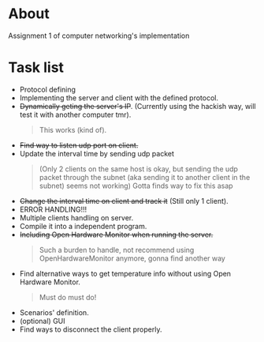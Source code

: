 


# About

Assignment 1 of computer networking's implementation

# Task list
- Protocol defining
- Implementing the server and client with the defined protocol.
- ~~Dynamically geting the server's IP~~. (Currently using the hackish way, will test it with another computer tmr).
    > This works (kind of).
- ~~Find way to listen udp port on client.~~
- Update the interval time by sending udp packet        
    >(Only 2 clients on the same host is okay, but sending the udp packet through the subnet (aka sending it to another client in the subnet) seems not working)
    > Gotta finds way to fix this asap
- ~~Change the interval time on client and track it~~ (Still only 1 client).
- ERROR HANDLING!!!
- Multiple clients handling on server.
- Compile it into a independent program.
- ~~Including Open Hardware Monitor when running the server.~~
    > Such a burden to handle, not recommend using OpenHardwareMonitor anymore, gonna find another way
- Find alternative ways to get temperature info without using Open Hardware Monitor.
    > Must do must do!
- Scenarios' definition.
- (optional) GUI
- Find ways to disconnect the client properly.
